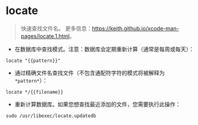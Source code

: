 # locate

> 快速查找文件名。
> 更多信息：<https://keith.github.io/xcode-man-pages/locate.1.html>。

- 在数据库中查找模式。注意：数据库会定期重新计算（通常是每周或每天）：

`locate "{{pattern}}"`

- 通过精确文件名查找文件（不包含通配符字符的模式将被解释为 `*pattern*`）：

`locate */{{filename}}`

- 重新计算数据库。如果您想查找最近添加的文件，您需要执行此操作：

`sudo /usr/libexec/locate.updatedb`